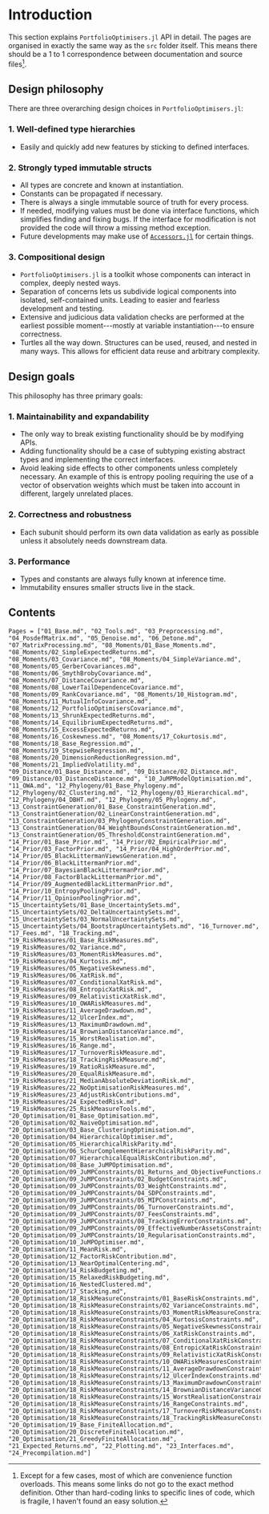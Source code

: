 # Introduction

This section explains `PortfolioOptimisers.jl` API in detail. The pages are organised in exactly the same way as the `src` folder itself. This means there should be a 1 to 1 correspondence between documentation and source files[^1].

## Design philosophy

There are three overarching design choices in `PortfolioOptimisers.jl`:

### 1. Well-defined type hierarchies

  - Easily and quickly add new features by sticking to defined interfaces.

### 2. Strongly typed immutable structs

  - All types are concrete and known at instantiation.
  - Constants can be propagated if necessary.
  - There is always a single immutable source of truth for every process.
  - If needed, modifying values must be done via interface functions, which simplifies finding and fixing bugs. If the interface for modification is not provided the code will throw a missing method exception.
  - Future developments may make use of [`Accessors.jl`](https://github.com/JuliaObjects/Accessors.jl) for certain things.

### 3. Compositional design

  - `PortfolioOptimisers.jl` is a toolkit whose components can interact in complex, deeply nested ways.
  - Separation of concerns lets us subdivide logical components into isolated, self-contained units. Leading to easier and fearless development and testing.
  - Extensive and judicious data validation checks are performed at the earliest possible moment---mostly at variable instantiation---to ensure correctness.
  - Turtles all the way down. Structures can be used, reused, and nested in many ways. This allows for efficient data reuse and arbitrary complexity.

## Design goals

This philosophy has three primary goals:

### 1. Maintainability and expandability

  - The only way to break existing functionality should be by modifying APIs.
  - Adding functionality should be a case of subtyping existing abstract types and implementing the correct interfaces.
  - Avoid leaking side effects to other components unless completely necessary. An example of this is entropy pooling requiring the use of a vector of observation weights which must be taken into account in different, largely unrelated places.

### 2. Correctness and robustness

  - Each subunit should perform its own data validation as early as possible unless it absolutely needs downstream data.

### 3. Performance

  - Types and constants are always fully known at inference time.
  - Immutability ensures smaller structs live in the stack.

## Contents

```@contents
Pages = ["01_Base.md", "02_Tools.md", "03_Preprocessing.md", "04_PosdefMatrix.md", "05_Denoise.md", "06_Detone.md", "07_MatrixProcessing.md", "08_Moments/01_Base_Moments.md", "08_Moments/02_SimpleExpectedReturns.md", "08_Moments/03_Covariance.md", "08_Moments/04_SimpleVariance.md", "08_Moments/05_GerberCovariances.md", "08_Moments/06_SmythBrobyCovariance.md", "08_Moments/07_DistanceCovariance.md", "08_Moments/08_LowerTailDependenceCovariance.md", "08_Moments/09_RankCovariance.md", "08_Moments/10_Histogram.md", "08_Moments/11_MutualInfoCovariance.md", "08_Moments/12_PortfolioOptimisersCovariance.md", "08_Moments/13_ShrunkExpectedReturns.md", "08_Moments/14_EquilibriumExpectedReturns.md", "08_Moments/15_ExcessExpectedReturns.md", "08_Moments/16_Coskewness.md", "08_Moments/17_Cokurtosis.md", "08_Moments/18_Base_Regression.md", "08_Moments/19_StepwiseRegression.md", "08_Moments/20_DimensionReductionRegression.md", "08_Moments/21_ImpliedVolatility.md", "09_Distance/01_Base_Distance.md", "09_Distance/02_Distance.md", "09_Distance/03_DistanceDistance.md", "10_JuMPModelOptimisation.md", "11_OWA.md", "12_Phylogeny/01_Base_Phylogeny.md", "12_Phylogeny/02_Clustering.md", "12_Phylogeny/03_Hierarchical.md", "12_Phylogeny/04_DBHT.md", "12_Phylogeny/05_Phylogeny.md", "13_ConstraintGeneration/01_Base_ConstraintGeneration.md", "13_ConstraintGeneration/02_LinearConstraintGeneration.md", "13_ConstraintGeneration/03_PhylogenyConstraintGeneration.md", "13_ConstraintGeneration/04_WeightBoundsConstraintGeneration.md", "13_ConstraintGeneration/05_ThresholdConstraintGeneration.md", "14_Prior/01_Base_Prior.md", "14_Prior/02_EmpiricalPrior.md", "14_Prior/03_FactorPrior.md", "14_Prior/04_HighOrderPrior.md", "14_Prior/05_BlackLittermanViewsGeneration.md", "14_Prior/06_BlackLittermanPrior.md", "14_Prior/07_BayesianBlackLittermanPrior.md", "14_Prior/08_FactorBlackLittermanPrior.md", "14_Prior/09_AugmentedBlackLittermanPrior.md", "14_Prior/10_EntropyPoolingPrior.md", "14_Prior/11_OpinionPoolingPrior.md", "15_UncertaintySets/01_Base_UncertaintySets.md", "15_UncertaintySets/02_DeltaUncertaintySets.md", "15_UncertaintySets/03_NormalUncertaintySets.md", "15_UncertaintySets/04_BootstrapUncertaintySets.md", "16_Turnover.md", "17_Fees.md", "18_Tracking.md", "19_RiskMeasures/01_Base_RiskMeasures.md", "19_RiskMeasures/02_Variance.md", "19_RiskMeasures/03_MomentRiskMeasures.md", "19_RiskMeasures/04_Kurtosis.md", "19_RiskMeasures/05_NegativeSkewness.md", "19_RiskMeasures/06_XatRisk.md", "19_RiskMeasures/07_ConditionalXatRisk.md", "19_RiskMeasures/08_EntropicXatRisk.md", "19_RiskMeasures/09_RelativisticXatRisk.md", "19_RiskMeasures/10_OWARiskMeasures.md", "19_RiskMeasures/11_AverageDrawdown.md", "19_RiskMeasures/12_UlcerIndex.md", "19_RiskMeasures/13_MaximumDrawdown.md", "19_RiskMeasures/14_BrownianDistanceVariance.md", "19_RiskMeasures/15_WorstRealisation.md", "19_RiskMeasures/16_Range.md", "19_RiskMeasures/17_TurnoverRiskMeasure.md", "19_RiskMeasures/18_TrackingRiskMeasure.md", "19_RiskMeasures/19_RatioRiskMeasure.md", "19_RiskMeasures/20_EqualRiskMeasure.md", "19_RiskMeasures/21_MedianAbsoluteDeviationRisk.md", "19_RiskMeasures/22_NoOptimisationRiskMeasures.md", "19_RiskMeasures/23_AdjustRiskContributions.md", "19_RiskMeasures/24_ExpectedRisk.md", "19_RiskMeasures/25_RiskMeasureTools.md", "20_Optimisation/01_Base_Optimisation.md", "20_Optimisation/02_NaiveOptimisation.md", "20_Optimisation/03_Base_ClusteringOptimisation.md", "20_Optimisation/04_HierarchicalOptimiser.md", "20_Optimisation/05_HierarchicalRiskParity.md", "20_Optimisation/06_SchurComplementHierarchicalRiskParity.md", "20_Optimisation/07_HierarchicalEqualRiskContribution.md", "20_Optimisation/08_Base_JuMPOptimisation.md", "20_Optimisation/09_JuMPConstraints/01_Returns_and_ObjectiveFunctions.md", "20_Optimisation/09_JuMPConstraints/02_BudgetConstraints.md", "20_Optimisation/09_JuMPConstraints/03_WeightConstraints.md", "20_Optimisation/09_JuMPConstraints/04_SDPConstraints.md", "20_Optimisation/09_JuMPConstraints/05_MIPConstraints.md", "20_Optimisation/09_JuMPConstraints/06_TurnoverConstraints.md", "20_Optimisation/09_JuMPConstraints/07_FeesConstraints.md", "20_Optimisation/09_JuMPConstraints/08_TrackingErrorConstraints.md", "20_Optimisation/09_JuMPConstraints/09_EffectiveNumberAssetsConstraints.md", "20_Optimisation/09_JuMPConstraints/10_RegularisationConstraints.md", "20_Optimisation/10_JuMPOptimiser.md", "20_Optimisation/11_MeanRisk.md", "20_Optimisation/12_FactorRiskContribution.md", "20_Optimisation/13_NearOptimalCentering.md", "20_Optimisation/14_RiskBudgeting.md", "20_Optimisation/15_RelaxedRiskBudgeting.md", "20_Optimisation/16_NestedClustered.md", "20_Optimisation/17_Stacking.md", "20_Optimisation/18_RiskMeasureConstraints/01_BaseRiskConstraints.md", "20_Optimisation/18_RiskMeasureConstraints/02_VarianceConstraints.md", "20_Optimisation/18_RiskMeasureConstraints/03_MomentRiskMeasureConstraints.md", "20_Optimisation/18_RiskMeasureConstraints/04_KurtosisConstraints.md", "20_Optimisation/18_RiskMeasureConstraints/05_NegativeSkewnessConstraints.md", "20_Optimisation/18_RiskMeasureConstraints/06_XatRiskConstraints.md", "20_Optimisation/18_RiskMeasureConstraints/07_ConditionalXatRiskConstraints.md", "20_Optimisation/18_RiskMeasureConstraints/08_EntropicXatRiskConstraints.md", "20_Optimisation/18_RiskMeasureConstraints/09_RelativisticXatRiskConstraints.md", "20_Optimisation/18_RiskMeasureConstraints/10_OWARiskMeasuresConstraints.md", "20_Optimisation/18_RiskMeasureConstraints/11_AverageDrawdownConstraints.md", "20_Optimisation/18_RiskMeasureConstraints/12_UlcerIndexConstraints.md", "20_Optimisation/18_RiskMeasureConstraints/13_MaximumDrawdownConstraints.md", "20_Optimisation/18_RiskMeasureConstraints/14_BrownianDistanceVarianceConstraints.md", "20_Optimisation/18_RiskMeasureConstraints/15_WorstRealisationConstraints.md", "20_Optimisation/18_RiskMeasureConstraints/16_RangeConstraints.md", "20_Optimisation/18_RiskMeasureConstraints/17_TurnoverRiskMeasureConstraints.md", "20_Optimisation/18_RiskMeasureConstraints/18_TrackingRiskMeasureConstraints.md", "20_Optimisation/19_Base_FiniteAllocation.md", "20_Optimisation/20_DiscreteFiniteAllocation.md", "20_Optimisation/21_GreedyFiniteAllocation.md", "21_Expected_Returns.md", "22_Plotting.md", "23_Interfaces.md", "24_Precompilation.md"]
```

[^1]: Except for a few cases, most of which are convenience function overloads. This means some links do not go to the exact method definition. Other than hard-coding links to specific lines of code, which is fragile, I haven't found an easy solution.
